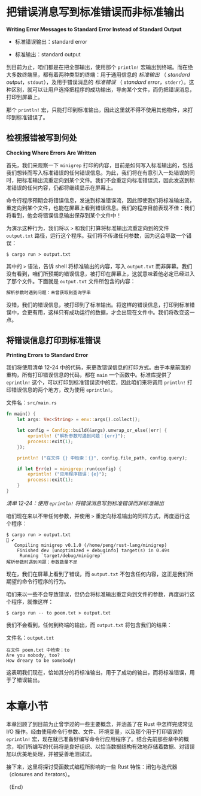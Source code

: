 # 把错误消息写到标准错误而非标准输出

**Writing Error Messages to Standard Error Instead of Standard Output**


- 标准错误输出：standard error

- 标准输出：standard output

到目前为止，咱们都是在把全部输出，使用那个 `println!` 宏输出到终端。而在绝大多数终端里，都有着两种类型的终端：用于通用信息的 *标准输出* （ *standard output*，`stdout`），及用于错误消息的 *标准错误* （ *standard error*，`stderr`）。这种区别，就可以让用户选择把程序的成功输出，导向某个文件，而仍把错误消息，打印到屏幕上。

那个 `println!` 宏，只能打印到标准输出，因此这里就不得不使用其他物件，来打印到标准错误了。


## 检视报错被写到何处

**Checking Where Errors Are Written**


首先，我们来观察一下 `minigrep` 打印的内容，目前是如何写入标准输出的，包括我们想转而写入标准错误的任何错误信息。为此，我们将在有意引入一处错误的同时，把标准输出流重定向到某个文件。我们不会重定向标准错误流，因此发送到标准错误的任何内容，仍都将继续显示在屏幕上。

命令行程序预期会将错误信息，发送到标准错误流，因此即使我们将标准输出流，重定向到某个文件，也能在屏幕上看到错误信息。我们的程序目前表现不佳：我们将看到，他会将错误信息输出保存到某个文件中！

为演示这种行为，我们将以 `>` 和我们打算将标准输出流重定向到的文件 `output.txt` 路径，运行这个程序。我们将不传递任何参数，因为这会导致一个错误：

```console
$ cargo run > output.txt
```

其中的 `>` 语法，告诉 shell 将标准输出的内容，写入 `output.txt` 而非屏幕。我们没有看到，咱们所预期的错误信息，被打印在屏幕上，这就意味着他必定已经进入了那个文件。下面就是 `output.txt` 文件所包含的内容：


```txt
解析参数时遇到问题：未曾获取到查询字串
```

没错，我们的错误信息，被打印到了标准输出。将这样的错误信息，打印到标准错误中，会更有用，这样只有成功运行的数据，才会出现在文件中。我们将改变这一点。


## 将错误信息打印到标准错误

**Printing Errors to Standard Error**

我们将使用清单 12-24 中的代码，来更改错误信息的打印方式。由于本章前面的重构，所有打印错误信息的代码，都在 `main` 一个函数中。标准库提供了 `eprintln!` 这个，可以打印到标准错误流中的宏，因此咱们来将调用 `println!` 打印错误信息的两个地方，改为使用 `eprintln!`。

文件名：`src/main.rs`

```rust
fn main() {
    let args: Vec<String> = env::args().collect();

    let config = Config::build(&args).unwrap_or_else(|err| {
        eprintln! ("解析参数时遇到问题：{err}");
        process::exit(1);
    });

    println! ("在文件 {} 中检索：{}", config.file_path, config.query);

    if let Err(e) = minigrep::run(config) {
        eprintln! ("应用程序错误：{e}");
        process::exit(1);
    }
}
```

*清单 12-24：使用 `eprintln!` 将错误消息写到标准错误而非标准输出*

咱们现在来以不带任何参数，并使用 `>` 重定向标准输出的同样方式，再度运行这个程序：

```console
$ cargo run > output.txt                                                ✔
   Compiling minigrep v0.1.0 (/home/peng/rust-lang/minigrep)
    Finished dev [unoptimized + debuginfo] target(s) in 0.49s
     Running `target/debug/minigrep`
解析参数时遇到问题：参数数量不足
```

现在，我们在屏幕上看到了错误，而 `output.txt` 不包含任何内容，这正是我们所期望的命令行程序的行为。

咱们来以一些不会导致错误，但仍会将标准输出重定向到文件的参数，再度运行这个程序，就像这样：

```console
$ cargo run -- to poem.txt > output.txt
```

我们不会看到，任何到终端的输出，而 `output.txt` 将包含我们的结果：

文件名：`output.txt`

```plaintext
在文件 poem.txt 中检索：to
Are you nobody, too?
How dreary to be somebody!
```

这表明我们现在，恰如其分的将标准输出，用于了成功的输出，而将标准错误，用于了错误输出。


# 本章小节

本章回顾了到目前为止曾学过的一些主要概念，并涵盖了在 Rust 中怎样完成常见 I/O 操作。经由使用命令行参数、文件、环境变量，以及那个用于打印错误的 `eprintln!` 宏，现在就已准备好编写命令行应用程序了。结合先前那些章中的概念，咱们所编写的代码将是良好组织、以恰当数据结构有效地存储着数据、对错误加以优美地处理，并被妥善地测试过。

接下来，这里将探讨受函数式编程所影响的一些 Rust 特性：闭包与迭代器（closures and iterators）。


（End）


